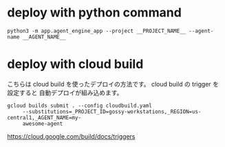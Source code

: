 # deploy with python command
```__
python3 -m app.agent_engine_app --project __PROJECT_NAME__ --agent-name __AGENT_NAME__
```


# deploy with cloud build
こちらは cloud build を使ったデプロイの方法です。
cloud build の trigger を設定すると 自動デプロイが組み込めます。

```
gcloud builds submit . --config cloudbuild.yaml
     --substitutions=_PROJECT_ID=gossy-workstations,_REGION=us-central1,_AGENT_NAME=my-
     awesome-agent
```

https://cloud.google.com/build/docs/triggers
